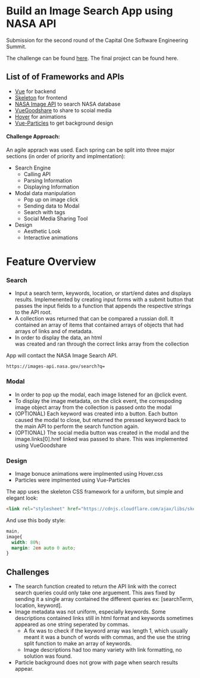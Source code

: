 # Build an Image Search App using NASA API

Submission for the second round of the Capital One Software Engineering Summit. 

The challenge can be found [here](https://www.mindsumo.com/contests/nasa-image-archive).
The final project can be found here.

## List of of Frameworks and APIs
* [Vue](https://vuejs.org/) for backend
* [Skeleton](http://getskeleton.com/) for frontend
* [NASA Image API](https://api.nasa.gov/api.html#Images) to search NASA database
* [VueGoodshare](https://github.com/koddr/vue-goodshare/blob/master/src/VueGoodshare.vue) to share to scoial media
* [Hover](https://github.com/IanLunn/Hover) for animations
* [Vue-Particles](https://github.com/creotip/vue-particles) to get background design

#### Challenge Approach:
An agile apprach was used. Each spring can be split into three major sections (in order of priority and implmentation):
* Search Engine
  * Calling API
  * Parsing Information
  * Displaying Information
* Modal data manipulation
  * Pop up on image click
  * Sending data to Modal
  * Search with tags
  * Social Media Sharing Tool
* Design
  * Aesthetic Look
  * Interactive animations

# Feature Overview

### Search
* Input a search term, keywords, location, or start/end dates and displays results. Implemenented by creating input forms with a submit button that passes the input fields to a function that appends the respective strings to the API root.
* A collection was returned that can be compared a russian doll. It contained an array of items that contained arrays of objects that had arrays of links and of metadata.
* In order to display the data, an html <section> was created and ran through the correct links array from the collection

App will contact the NASA Image Search API.

`https://images-api.nasa.gov/search?q=`

### Modal
* In order to pop up the modal, each image listened for an @click event.
* To display the image metadata, on the click event, the correspoding image object array from the collection is passed onto the modal
* (OPTIONAL) Each keyword was created into a button. Each button caused the modal to close, but returned the pressed keyword back to the main API to perform the search function again.
* (OPTIONAL) The social media button was created in the modal and the image.links[0].href linked was passed to share. This was implemented using VueGoodshare

### Design
* Image bonuce animations were implmented using Hover.css
* Particles were implmented using Vue-Particles

The app uses the skeleton CSS framework for a uniform, but simple and elegant look:

```html
<link rel="stylesheet" href="https://cdnjs.cloudflare.com/ajax/libs/skeleton/2.0.4/skeleton.min.css">
```

And use this body style:

```css
main,
image{
  width: 80%;
  margin: 2em auto 0 auto;
}
```
## Challenges
* The search function created to return the API link with the correct search queries could only take one arguement. This aws fixed by sending it a single array contained the different queries ex: [searchTerm, location, keyword].
* Image metadata was not uniform, especially keywords. Some descriptions contained links still in html format and keywords sometimes appeared as one string seperated by commas.
  * A fix was to check if the keyword array was length 1, which usually meant it was a bunch of words with commas, and the use the string split function to make an array of keywords.
  * Image descriptions had too many variety with link formatting, no solution was found.
* Particle background does not grow with page when search results appear.
